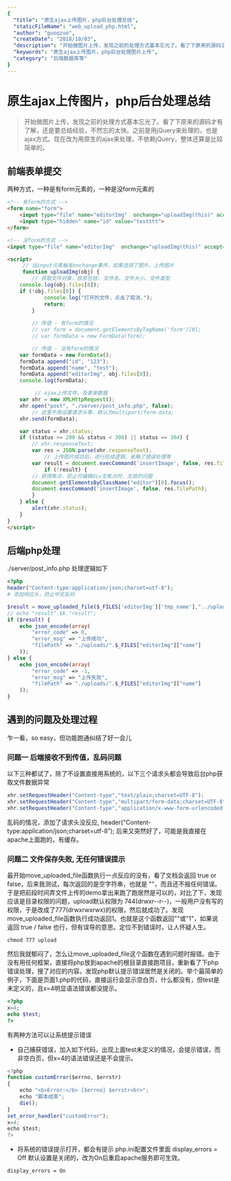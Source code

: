 ```yaml
---
{
  "title": "原生ajax上传图片，php后台处理总结",
  "staticFileName": "web_upload_php.html",
  "author": "guoqzuo",
  "createDate": "2018/10/03",
  "description": "开始做图片上传，发现之前的处理方式基本忘光了。看了下原来的源码才有了解，还是要总结经验，不然忘的太快。之前是用jQuery来处理的，也是ajax方式。现在改为用原生的ajax来处理，不依赖jQuery，整体还算是比较简单的。",
  "keywords": "原生ajax上传图片，php后台处理图片上传",
  "category": "后端数据库等"
}
---
```


# 原生ajax上传图片，php后台处理总结

> 开始做图片上传，发现之前的处理方式基本忘光了。看了下原来的源码才有了解，还是要总结经验，不然忘的太快。之前是用jQuery来处理的，也是ajax方式。现在改为用原生的ajax来处理，不依赖jQuery，整体还算是比较简单的。

## 前端表单提交
两种方式，一种是有form元素的，一种是没form元素的
``` html
<!-- 有form的方式 -->
<form name="form">
    <input type="file" name="editorImg"  onchange="uploadImg(this)" accept="image/*">
    <input type="hidden" name="id" value="testttt">
</form>

<!-- 没form的方式 -->
<input type="file" name="editorImg"  onchange="uploadImg(this)" accept="image/*">

<script>
     // 当input元素触发onchange事件，如果选择了图片，上传图片
     function uploadImg(obj) {
        // 获取文件对象，信息包括: 文件名、文件大小、文件类型
	console.log(obj.files[0]);
	if (!obj.files[0]) {
            console.log("打开的文件，点击了取消.");
            return;
        }
        
        // 传值 - 有form的情况
        // var form = document.getElementsByTagName('form')[0];
        // var formData = new FormData(form);

        // 传值 - 没有form的情况
	var formData = new FormData();
	formData.append("id", "123");
	formData.append("name", "test");
	formData.append("editorImg", obj.files[0]);
	console.log(formData);

         // ajax上传文件，及表单数据
	var xhr = new XMLHttpRequest();
	xhr.open("post", "./server/post_info.php", false);
        // 这里不用设置请求头等，默认为multipart/form-data; 
	xhr.send(formData);

	var status = xhr.status;
	if ((status >= 200 && status < 300) || status == 304) {
	    // xhr.responseText;
	    var res = JSON.parse(xhr.responseText);  
            // 上传图片成功后，进行后续逻辑，省略了错误处理等          
	    var result = document.execCommand('insertImage', false, res.filePath);
            if (!result) {
		// 获得焦点，防止可编辑div无焦点时，无效的问题
		document.getElementsByClassName("editor")[0].focus();
		document.execCommand('insertImage', false, res.filePath);
	    }
	} else {
	    alert(xhr.status);
	}
}
</script>
```
## 后端php处理
./server/post_info.php 处理逻辑如下
``` php
<?php
header("Content-type:application/json;charset=utf-8");
# 添加响应头，防止中文乱码

$result = move_uploaded_file($_FILES['editorImg']['tmp_name'],"../uploads/".$_FILES["editorImg"]["name"]);
// echo "result".$k."result";
if ($result) { 
    echo json_encode(array(
        "error_code" => 0,
        "error_msg" => "上传成功",
        "filePath" => "./uploads/".$_FILES["editorImg"]["name"]
    ));
} else {
    echo json_encode(array(
        "error_code" => -1,
        "error_msg" => "上传失败",
        "filePath" => "./uploads/".$_FILES["editorImg"]["name"]
    ));
}
```
## 遇到的问题及处理过程
乍一看，so easy，但功能跑通纠结了好一会儿
### 问题一 后端接收不到传值，乱码问题
以下三种都试了，除了不设置直接用系统的，以下三个请求头都会导致后台php获取文件数据异常
``` js
xhr.setRequestHeader("Content-type","text/plain;charset=UTF-8");
xhr.setRequestHeader("Content-type","multipart/form-data;charset=UTF-8");
xhr.setRequestHeader("Content-type","application/x-www-form-urlencoded;charset=UTF-8");
```
乱码的情况，添加了请求头没反应, header("Content-type:application/json;charset=utf-8");
后来又突然好了，可能是我直接在apache上面跑的，有缓存。

### 问题二 文件保存失败, 无任何错误提示
最开始move_uploaded_file函数执行一点反应的没有，看了文档会返回 true or false，后来我测试，每次返回的是空字符串，也就是 ""，而且还不报任何错误。于是把前段时间弄文件上传的demo拿出来跑了跑居然是可以的，对比了下，发现应该是目录权限的问题，upload默认权限为 744(drwxr--r--)，一般用户没有写的权限，于是改成了777(drwxrwxrwx)的权限，然后就成功了。发现move_uploaded_file函数执行成功返回1。也就是这个函数返回""或"1"，如果说返回 true / false 也行，但有误导的意思。定位不到错误时，让人怀疑人生。
``` shell
chmod 777 upload
```
然后我就郁闷了，怎么让move_uploaded_file这个函数在遇到问题时报错。由于没有用任何框架，直接将php放到apache的根目录直接跑项目，重新看了下php错误处理，搜了对应的内容。发现php默认提示错误居然是关闭的。举个最简单的例子，下面是页面1.php的代码，直接运行会显示空白页，什么都没有，但test是未定义的，且x=4明显语法错误都没提示。
```php
<?php
x=4;
echo $test;
?>
```
有两种方法可以让系统提示错误
- 自己捕获错误，加入如下代码，出现上面test未定义的情况，会提示错误，而非空白页，但x=4的语法错误还是不会提示。
``` js
<?php
function customError($errno, $errstr)
{
    echo "<b>Error:</b> [$errno] $errstr<br>";
    echo "脚本结束";
    die();
}
set_error_handler("customError");
x=4;
echo $test;
?>
```
- 将系统的错误提示打开，都会有提示
php.ini配置文件里面 display_errors = Off 默认设置是关闭的，改为On后重启apache服务即可生效。
```
display_errors = On
```


